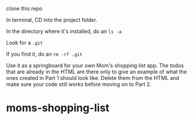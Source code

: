clone this repo

In terminal, CD into the project folder.

In the directory where it's installed, do an `ls -a`

Look for a `.git`

If you find it, do an `rm -rf .git`

Use it as a springboard for your own Mom's shopping list app. The todos that are already in the HTML are there only to give an example of what the ones created in Part 1 should look like. Delete them from the HTML and make sure your code still works before moving on to Part 2.    
# moms-shopping-list
